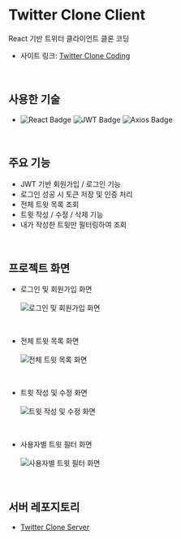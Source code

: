 # Twitter Clone Client  
React 기반 트위터 클라이언트 클론 코딩 
<br>

- 사이트 링크: [Twitter Clone Coding](https://aesthetic-figolla-fd0aaf.netlify.app/)  
<br>


## 사용한 기술  
- ![React Badge](https://img.shields.io/badge/REACT-61DAFB?style=flat-square&logo=react&logoColor=white) ![JWT Badge](https://img.shields.io/badge/JWT-000000?style=flat-square&logo=json-web-tokens&logoColor=white) ![Axios Badge](https://img.shields.io/badge/Axios-0B2343?style=flat-square&logo=Axios&logoColor=white)  
<br>

## 주요 기능  
- JWT 기반 회원가입 / 로그인 기능  
- 로그인 성공 시 토큰 저장 및 인증 처리  
- 전체 트윗 목록 조회  
- 트윗 작성 / 수정 / 삭제 기능  
- 내가 작성한 트윗만 필터링하여 조회  
<br>

## 프로젝트 화면  
- 로그인 및 회원가입 화면<br>  
![로그인 및 회원가입 화면](https://github.com/user-attachments/assets/5f83b6aa-6eea-46c8-b3f5-e7876a626e80)  
<br>

- 전체 트윗 목록 화면<br>  
![전체 트윗 목록 화면](https://github.com/user-attachments/assets/41d51d87-117b-4306-8667-d90e0716f71e)  
<br>

- 트윗 작성 및 수정 화면<br>  
![트윗 작성 및 수정 화면](https://github.com/user-attachments/assets/ade90bd6-b5a1-4398-86e9-12da7d0d8633)  
<br>

- 사용자별 트윗 필터 화면<br>  
![사용자별 트윗 필터 화면](https://github.com/user-attachments/assets/71b895af-c78b-49c0-8209-8120a87046d3)  
<br>


## 서버 레포지토리  
- [Twitter Clone Server](https://github.com/jjjjhjjjj/Tweet-Clone-Coding---Server)  

